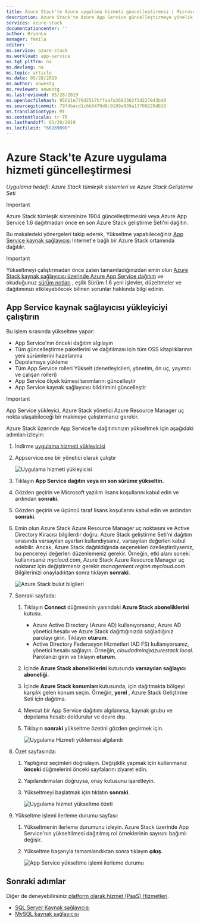 ```yaml
---
title: Azure Stack'te Azure uygulama hizmeti güncelleştirmesi | Microsoft Docs
description: Azure Stack'te Azure App Service güncelleştirmeye yönelik ayrıntılı kılavuz
services: azure-stack
documentationcenter: ''
author: BryanLa
manager: femila
editor: ''
ms.service: azure-stack
ms.workload: app-service
ms.tgt_pltfrm: na
ms.devlang: na
ms.topic: article
ms.date: 05/28/2019
ms.author: anwestg
ms.reviewer: anwestg
ms.lastreviewed: 05/28/2019
ms.openlocfilehash: 95611e776d2517bffaa7a3693362f5d227943bd0
ms.sourcegitcommit: 797dbacd1c6b8479d8c9189a939a13709228d816
ms.translationtype: MT
ms.contentlocale: tr-TR
ms.lasthandoff: 05/28/2019
ms.locfileid: "66269090"
---
```

# <a name="update-azure-app-service-on-azure-stack"></a>Azure Stack'te Azure uygulama hizmeti güncelleştirmesi

*Uygulama hedefi: Azure Stack tümleşik sistemleri ve Azure Stack Geliştirme Seti*

> [!IMPORTANT]
> Azure Stack tümleşik sisteminize 1904 güncelleştirmesini veya Azure App Service 1.6 dağıtmadan önce en son Azure Stack geliştirme Seti'ni dağıtın.

Bu makaledeki yönergeleri takip ederek, Yükseltme yapabileceğiniz [App Service kaynak sağlayıcısı](azure-stack-app-service-overview.md) Internet'e bağlı bir Azure Stack ortamında dağıtılır.

> [!IMPORTANT]
> Yükseltmeyi çalıştırmadan önce zaten tamamladığınızdan emin olun [Azure Stack kaynak sağlayıcısı üzerinde Azure App Service dağıtım](azure-stack-app-service-deploy.md) ve okuduğunuz [sürüm notları](azure-stack-app-service-release-notes-update-six.md) , eşlik Sürüm 1.6 yeni işlevler, düzeltmeler ve dağıtımınızı etkileyebilecek bilinen sorunlar hakkında bilgi edinin.

## <a name="run-the-app-service-resource-provider-installer"></a>App Service kaynak sağlayıcısı yükleyiciyi çalıştırın

Bu işlem sırasında yükseltme yapar:

* App Service'nın önceki dağıtım algılayın
* Tüm güncelleştirme paketlerini ve dağıtılması için tüm OSS kitaplıklarının yeni sürümlerini hazırlanma
* Depolamaya yükleme
* Tüm App Service rolleri Yükselt (denetleyicileri, yönetim, ön uç, yayımcı ve çalışan rolleri)
* App Service ölçek kümesi tanımlarını güncelleştir
* App Service kaynak sağlayıcısı bildirimini güncelleştir

> [!IMPORTANT]
> App Service yükleyici, Azure Stack yönetici Azure Resource Manager uç nokta ulaşabileceği bir makineye çalıştırmanız gerekir.
>
>

Azure Stack üzerinde App Service'te dağıtımınızın yükseltmek için aşağıdaki adımları izleyin:

1. İndirme [uygulama hizmeti yükleyicisi](https://aka.ms/appsvcupdate6installer)

2. Appservice.exe bir yönetici olarak çalıştır

    ![Uygulama hizmeti yükleyicisi][1]

3. Tıklayın **App Service dağıtın veya en son sürüme yükseltin.**

4. Gözden geçirin ve Microsoft yazılım lisans koşullarını kabul edin ve ardından **sonraki**.

5. Gözden geçirin ve üçüncü taraf lisans koşullarını kabul edin ve ardından **sonraki**.

6. Emin olun Azure Stack Azure Resource Manager uç noktasını ve Active Directory Kiracısı bilgilerdir doğru. Azure Stack geliştirme Seti'ni dağıtım sırasında varsayılan ayarları kullandıysanız, varsayılan değerleri kabul edebilir. Ancak, Azure Stack dağıtıldığında seçenekleri özelleştirdiyseniz, bu pencereyi değerleri düzenlemeniz gerekir. Örneğin, etki alanı soneki kullanırsanız *mycloud.com*, Azure Stack Azure Resource Manager uç noktanız için değiştirmeniz gerekir *management.region.mycloud.com*. Bilgilerinizi onayladıktan sonra tıklayın **sonraki**.

    ![Azure Stack bulut bilgileri][2]

7. Sonraki sayfada:

   1. Tıklayın **Connect** düğmesinin yanındaki **Azure Stack aboneliklerini** kutusu.
        * Azure Active Directory (Azure AD) kullanıyorsanız, Azure AD yönetici hesabı ve Azure Stack dağıttığınızda sağladığınız parolayı girin. Tıklayın **oturum**.
        * Active Directory Federasyon Hizmetleri (AD FS) kullanıyorsanız, yönetici hesabı sağlayın. Örneğin, *cloudadmin\@azurestack.local*. Parolanızı girin ve tıklayın **oturum**.
   2. İçinde **Azure Stack aboneliklerini** kutusunda **varsayılan sağlayıcı aboneliği**.
   3. İçinde **Azure Stack konumları** kutusunda, için dağıtmakta bölgeyi karşılık gelen konum seçin. Örneğin, **yerel** , Azure Stack Geliştirme Seti için dağıtma.
   4. Mevcut bir App Service dağıtımı algılanırsa, kaynak grubu ve depolama hesabı doldurulur ve devre dışı.
   5. Tıklayın **sonraki** yükseltme özetini gözden geçirmek için.

      ![Uygulama Hizmeti yüklemesi algılandı][3]

8. Özet sayfasında:
   1. Yaptığınız seçimleri doğrulayın. Değişiklik yapmak için kullanmanız **önceki** düğmelerini önceki sayfalarını ziyaret edin.
   2. Yapılandırmaları doğruysa, onay kutusunu işaretleyin.
   3. Yükseltmeyi başlatmak için tıklatın **sonraki**.

       ![Uygulama hizmet yükseltme özeti][4]

9. Yükseltme işlemi ilerleme durumu sayfası:
    1. Yükseltmenin ilerleme durumunu izleyin. Azure Stack üzerinde App Service'nın yükseltilmesi dağıtılmış rol örneklerinin sayısını bağımlı değişir.
    2. Yükseltme başarıyla tamamlandıktan sonra tıklayın **çıkış**.

        ![App Service yükseltme işlemi ilerleme durumu][5]

<!--Image references-->
[1]: ./media/azure-stack-app-service-update/app-service-exe.png
[2]: ./media/azure-stack-app-service-update/app-service-azure-resource-manager-endpoints.png
[3]: ./media/azure-stack-app-service-update/app-service-installation-detected.png
[4]: ./media/azure-stack-app-service-update/app-service-upgrade-summary.png
[5]: ./media/azure-stack-app-service-update/app-service-upgrade-complete.png

## <a name="next-steps"></a>Sonraki adımlar

Diğer de deneyebilirsiniz [platform olarak hizmet (PaaS) Hizmetleri](azure-stack-offer-services-overview.md).

* [SQL Server Kaynak sağlayıcısı](azure-stack-sql-resource-provider-deploy.md)
* [MySQL kaynak sağlayıcısı](azure-stack-mysql-resource-provider-deploy.md)
